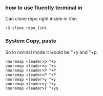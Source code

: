 ### how to use fluently terminal in
Can clone repo right inside in Vim
```
:G clone repo_link
```
### System Copy, paste

So in normal mode it would be "+y and "+p.
```
nnoremap <leader>p "+p
vnoremap <leader>p "+p
nnoremap <leader>P "+P
vnoremap <leader>P "+P
nnoremap <leader>y "+y
vnoremap <leader>y "+y
nnoremap <leader>Y "+y$
```
